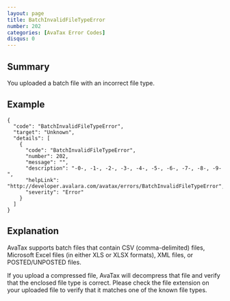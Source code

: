 ```yaml
---
layout: page
title: BatchInvalidFileTypeError
number: 202
categories: [AvaTax Error Codes]
disqus: 0
---
```


## Summary

You uploaded a batch file with an incorrect file type.

## Example

    {
      "code": "BatchInvalidFileTypeError",
      "target": "Unknown",
      "details": [
        {
          "code": "BatchInvalidFileTypeError",
          "number": 202,
          "message": "",
          "description": "-0-, -1-, -2-, -3-, -4-, -5-, -6-, -7-, -8-, -9-",
          "helpLink": "http://developer.avalara.com/avatax/errors/BatchInvalidFileTypeError",
          "severity": "Error"
        }
      ]
    }

## Explanation

AvaTax supports batch files that contain CSV (comma-delimited) files, Microsoft Excel files (in either XLS or XLSX formats), XML files, or POSTED/UNPOSTED files.

If you upload a compressed file, AvaTax will decompress that file and verify that the enclosed file type is correct.  Please check the file extension on your uploaded file to verify that it matches one of the known file types.
